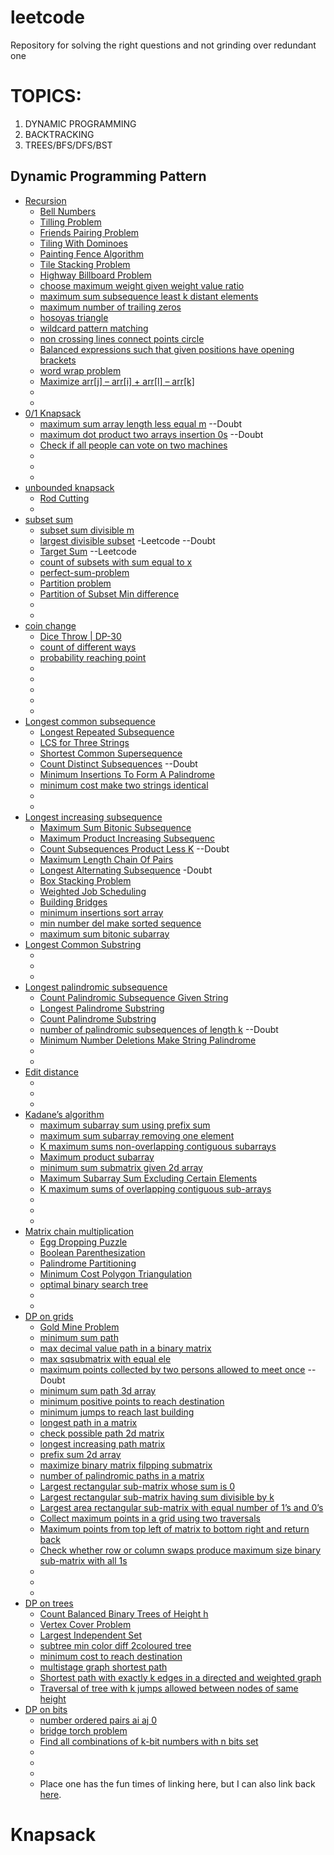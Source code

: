 # leetcode
Repository for solving the right questions and not grinding over redundant one

# TOPICS:
1. DYNAMIC PROGRAMMING <br>
2. BACKTRACKING <br>
3. TREES/BFS/DFS/BST<br>


## Dynamic Programming Pattern
* [Recursion]() 
  - [Bell Numbers](https://www.geeksforgeeks.org/bell-numbers-number-of-ways-to-partition-a-set/) 
  - [Tilling Problem](https://www.geeksforgeeks.org/tiling-problem/) 
  - [Friends Pairing Problem](https://www.geeksforgeeks.org/friends-pairing-problem/)
  - [Tiling With Dominoes](https://www.geeksforgeeks.org/tiling-with-dominoes/)
  - [Painting Fence Algorithm](https://www.geeksforgeeks.org/painting-fence-algorithm/)
  - [Tile Stacking Problem](https://www.geeksforgeeks.org/tile-stacking-problem/)
  - [Highway Billboard Problem](https://www.hackerrank.com/challenges/billboards/editorial)
  - [choose maximum weight given weight value ratio](https://www.geeksforgeeks.org/choose-maximum-weight-given-weight-value-ratio/)
  - [maximum sum subsequence least k distant elements](https://www.geeksforgeeks.org/maximum-sum-subsequence-least-k-distant-elements/)
  - [maximum number of trailing zeros](https://www.geeksforgeeks.org/maximum-number-of-trailing-zeros-in-the-product-of-the-subsets-of-size-k/)
  - [hosoyas triangle](https://www.geeksforgeeks.org/hosoyas-triangle/)
  - [wildcard pattern matching](https://www.geeksforgeeks.org/wildcard-pattern-matching/)
  - [non crossing lines connect points circle](https://www.geeksforgeeks.org/non-crossing-lines-connect-points-circle/)
  - [Balanced expressions such that given positions have opening brackets](https://www.geeksforgeeks.org/balanced-expressions-such-that-given-positions-have-opening-brackets/)
  - [word wrap problem](https://www.geeksforgeeks.org/word-wrap-problem-dp-19/)
  - [Maximize arr[j] – arr[i] + arr[l] – arr[k]](https://www.geeksforgeeks.org/maximize-arrj-arri-arrl-arrk-such-that-i-j-k-l/)
  - []()
  - []()
* [0/1 Knapsack](https://www.geeksforgeeks.org/0-1-knapsack-problem-dp-10/) 
  - [maximum sum array length less equal m](https://www.geeksforgeeks.org/find-maximum-sum-array-length-less-equal-m/) --Doubt
  - [maximum dot product two arrays insertion 0s](https://www.geeksforgeeks.org/find-maximum-dot-product-two-arrays-insertion-0s/) --Doubt
  - [Check if all people can vote on two machines](https://www.geeksforgeeks.org/check-people-can-vote-two-machines/) 
  - []() 
  - []() 
  - []() 
* [unbounded knapsack](https://www.geeksforgeeks.org/unbounded-knapsack-repetition-items-allowed/) 
  - [Rod Cutting](https://www.geeksforgeeks.org/cutting-a-rod-dp-13/) 
  - []() 
* [subset  sum](https://www.geeksforgeeks.org/subset-sum-problem-dp-25/) 
  - [subset sum divisible m](https://www.geeksforgeeks.org/subset-sum-divisible-m/) 
  - [largest divisible subset](https://leetcode.com/problems/largest-divisible-subset/) -Leetcode  --Doubt 
  - [Target Sum](https://leetcode.com/problems/target-sum/) --Leetcode
  - [count of subsets with sum equal to x](https://www.geeksforgeeks.org/count-of-subsets-with-sum-equal-to-x-using-recursion/?ref=rp)
  - [perfect-sum-problem](https://www.geeksforgeeks.org/perfect-sum-problem/)
  - [Partition problem](https://leetcode.com/problems/partition-equal-subset-sum/)
  - [Partition of Subset Min difference](https://www.geeksforgeeks.org/partition-a-set-into-two-subsets-such-that-the-difference-of-subset-sums-is-minimum/)
  - []()
  - []()
* [coin change](https://www.geeksforgeeks.org/coin-change-dp-7/) 
  - [Dice Throw | DP-30](https://leetcode.com/problems/number-of-dice-rolls-with-target-sum/) 
  - [count of different ways](https://www.geeksforgeeks.org/count-ofdifferent-ways-express-n-sum-1-3-4/) 
  - [probability reaching point](https://www.geeksforgeeks.org/probability-reaching-point-2-3-steps-time/)
  - []()
  - []()
  - []()
  - []()
  - []()
* [Longest common subsequence](https://www.geeksforgeeks.org/longest-common-subsequence-dp-4/) 
  - [Longest Repeated Subsequence](https://www.geeksforgeeks.org/longest-repeated-subsequence/) 
  - [LCS for Three Strings](https://www.geeksforgeeks.org/lcs-longest-common-subsequence-three-strings/) 
  - [Shortest Common Supersequence](https://www.geeksforgeeks.org/shortest-common-supersequence/)
  - [Count Distinct Subsequences](https://www.geeksforgeeks.org/count-distinct-subsequences/) --Doubt
  - [Minimum Insertions To Form A Palindrome](https://www.geeksforgeeks.org/minimum-insertions-to-form-a-palindrome-dp-28/)
  - [minimum cost make two strings identical](https://www.geeksforgeeks.org/minimum-cost-make-two-strings-identical/)
  - []()
  - []()
* [Longest increasing subsequence](https://www.geeksforgeeks.org/longest-increasing-subsequence-dp-3/) 
  - [Maximum Sum Bitonic Subsequence](https://www.geeksforgeeks.org/maximum-sum-bi-tonic-sub-sequence/) 
  - [Maximum Product Increasing Subsequenc](https://www.geeksforgeeks.org/maximum-product-increasing-subsequence/) 
  - [Count Subsequences Product Less K](https://www.geeksforgeeks.org/count-subsequences-product-less-k/)     --Doubt
  - [Maximum Length Chain Of Pairs](https://www.geeksforgeeks.org/maximum-length-chain-of-pairs-dp-20/)
  - [Longest Alternating Subsequence](https://www.geeksforgeeks.org/longest-alternating-subsequence/)     -Doubt
  - [Box Stacking Problem](https://www.geeksforgeeks.org/box-stacking-problem-dp-22/)
  - [Weighted Job Scheduling](https://www.geeksforgeeks.org/weighted-job-scheduling-set-2-using-lis/)
  - [Building Bridges](https://www.geeksforgeeks.org/dynamic-programming-building-bridges/)
  - [minimum insertions sort array](https://www.geeksforgeeks.org/minimum-insertions-sort-array/)
  - [min number del make sorted sequence](https://www.geeksforgeeks.org/minimum-number-deletions-make-sorted-sequence/)
  - [maximum sum bitonic subarray](https://www.geeksforgeeks.org/maximum-sum-bitonic-subarray/)
* [Longest Common Substring](https://www.geeksforgeeks.org/longest-common-substring-dp-29/) 
  - []() 
  - []() 
  - []() 
* [Longest palindromic subsequence](https://www.geeksforgeeks.org/longest-palindromic-subsequence-dp-12/) 
  - [Count Palindromic Subsequence Given String](https://www.geeksforgeeks.org/count-palindromic-subsequence-given-string/) 
  - [Longest Palindrome Substring](https://www.geeksforgeeks.org/longest-palindrome-substring-set-1/) 
  - [Count Palindrome Substring](https://www.geeksforgeeks.org/count-palindrome-sub-strings-string/) 
  - [number of palindromic subsequences of length k](https://www.geeksforgeeks.org/number-of-palindromic-subsequences-of-length-k-where-k/) --Doubt
  - [Minimum Number Deletions Make String Palindrome](https://www.geeksforgeeks.org/minimum-number-deletions-make-string-palindrome/)
  - []()
  - []()
* [Edit distance]() 
  - []() 
  - []() 
  - []() 
* [Kadane’s algorithm](https://www.geeksforgeeks.org/largest-sum-contiguous-subarray/)
  - [maximum subarray sum using prefix sum](https://www.geeksforgeeks.org/maximum-subarray-sum-using-prefix-sum/)
  - [maximum sum subarray removing one element](https://www.geeksforgeeks.org/maximum-sum-subarray-removing-one-element/)
  - [K maximum sums non-overlapping contiguous subarrays](https://www.geeksforgeeks.org/k-maximum-sums-non-overlapping-contiguous-sub-arrays/)
  - [Maximum product subarray](https://www.geeksforgeeks.org/maximum-product-subarray-added-negative-product-case/)
  - [minimum sum submatrix given 2d array](https://www.geeksforgeeks.org/minimum-sum-submatrix-given-2d-array/)
  - [Maximum Subarray Sum Excluding Certain Elements](https://www.geeksforgeeks.org/maximum-subarray-sum-excluding-certain-elements/)
  - [K maximum sums of overlapping contiguous sub-arrays](https://www.geeksforgeeks.org/k-maximum-sum-overlapping-contiguous-sub-arrays/)
  - []()
  - []()
  - []()
* [Matrix chain multiplication](https://www.geeksforgeeks.org/matrix-chain-multiplication-dp-8/) 
  - [Egg Dropping Puzzle](https://www.geeksforgeeks.org/egg-dropping-puzzle-dp-11/) 
  - [Boolean Parenthesization](https://www.geeksforgeeks.org/boolean-parenthesization-problem-dp-37/) 
  - [Palindrome Partitioning](https://www.geeksforgeeks.org/palindrome-partitioning-dp-17/) 
  - [Minimum Cost Polygon Triangulation](https://www.geeksforgeeks.org/minimum-cost-polygon-triangulation/)
  - [optimal binary search tree](https://www.geeksforgeeks.org/optimal-binary-search-tree-dp-24/)
  - []()
  - []()
* [DP on grids]() 
  - [Gold Mine Problem](https://www.geeksforgeeks.org/gold-mine-problem/) 
  - [minimum sum path](https://www.geeksforgeeks.org/minimum-sum-path-triangle/) 
  - [max decimal value path in a binary matrix](https://www.geeksforgeeks.org/maximum-decimal-value-path-in-a-binary-matrix/) 
  - [max sqsubmatrix with equal ele](https://www.geeksforgeeks.org/finding-the-maximum-square-sub-matrix-with-all-equal-elements/) 
  - [maximum points collected by two persons allowed to meet once](https://www.geeksforgeeks.org/maximum-points-collected-by-two-persons-allowed-to-meet-once/)   --Doubt 
  - [minimum sum path 3d array](https://www.geeksforgeeks.org/minimum-sum-path-3-d-array/)
  - [minimum positive points to reach destination](https://www.geeksforgeeks.org/minimum-positive-points-to-reach-destination/) 
  - [minimum jumps to reach last building](https://www.geeksforgeeks.org/minimum-jumps-to-reach-last-building-in-a-matrix/)
  - [longest path in a matrix](https://www.geeksforgeeks.org/find-the-longest-path-in-a-matrix-with-given-constraints/)
  - [check possible path 2d matrix](https://www.geeksforgeeks.org/check-possible-path-2d-matrix/)
  - [longest increasing path matrix](https://www.geeksforgeeks.org/longest-increasing-path-matrix/)
  - [prefix sum 2d array](https://www.geeksforgeeks.org/prefix-sum-2d-array/)
  - [maximize binary matrix filpping submatrix](https://www.geeksforgeeks.org/maximize-binary-matrix-filpping-submatrix/)
  - [number of palindromic paths in a matrix](https://www.geeksforgeeks.org/number-of-palindromic-paths-in-a-matrix/)
  - [Largest rectangular sub-matrix whose sum is 0](https://www.geeksforgeeks.org/largest-rectangular-sub-matrix-whose-sum-0/)
  - [Largest rectangular sub-matrix having sum divisible by k](https://www.geeksforgeeks.org/largest-rectangular-sub-matrix-sum-divisible-k/)
  - [Largest area rectangular sub-matrix with equal number of 1’s and 0’s](https://www.geeksforgeeks.org/largest-area-rectangular-sub-matrix-equal-number-1s-0s/)
  - [Collect maximum points in a grid using two traversals](https://www.geeksforgeeks.org/collect-maximum-points-in-a-grid-using-two-traversals/)
  - [Maximum points from top left of matrix to bottom right and return back](https://www.geeksforgeeks.org/maximum-points-top-left-matrix-bottom-right-return-back/)
  - [Check whether row or column swaps produce maximum size binary sub-matrix with all 1s](https://www.geeksforgeeks.org/check-whether-row-column-swap-produces-maximum-size-binary-sub-matrix-1s/)
  - []()
  - []()
  - []()
* [DP on trees]() 
  - [Count Balanced Binary Trees of Height h](https://www.geeksforgeeks.org/count-balanced-binary-trees-height-h/)
  - [Vertex Cover Problem](https://www.geeksforgeeks.org/vertex-cover-problem-set-2-dynamic-programming-solution-tree/) 
  - [Largest Independent Set](https://www.geeksforgeeks.org/largest-independent-set-problem-dp-26/) 
  - [subtree min color diff 2coloured tree](https://www.geeksforgeeks.org/sub-tree-minimum-color-difference-2-coloured-tree/) 
  - [minimum cost to reach destination](https://www.geeksforgeeks.org/find-the-minimum-cost-to-reach-a-destination-where-every-station-is-connected-in-one-direction/)
  - [multistage graph shortest path](https://www.geeksforgeeks.org/multistage-graph-shortest-path/)
  - [Shortest path with exactly k edges in a directed and weighted graph](https://www.geeksforgeeks.org/shortest-path-exactly-k-edges-directed-weighted-graph/)
  - [Traversal of tree with k jumps allowed between nodes of same height](https://www.geeksforgeeks.org/traversal-tree-ability-jump-nodes-height/)
* [DP on bits]() 
  - [number ordered pairs ai aj 0](https://www.geeksforgeeks.org/number-ordered-pairs-ai-aj-0/) 
  - [bridge torch problem](https://www.geeksforgeeks.org/program-bridge-torch-problem/) 
  - [Find all combinations of k-bit numbers with n bits set](https://www.geeksforgeeks.org/find-combinations-k-bit-numbers-n-bits-set-1-n-k-sorted-order/)
  - []()
  - []()
  - []()
  - []()
Place one has the fun times of linking here, but I can also link back [here](#TOPICS).
# Knapsack
 

